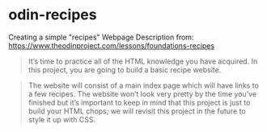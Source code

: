 # odin-recipes
Creating a simple "recipes" Webpage
Description from: https://www.theodinproject.com/lessons/foundations-recipes

> It’s time to practice all of the HTML knowledge you have acquired. In this project, you are going to build a basic recipe website.

> The website will consist of a main index page which will have links to a few recipes. The website won’t look very pretty by the time you’ve finished but it’s important to keep in mind that this project is just to build your HTML chops; we will revisit this project in the future to style it up with CSS.